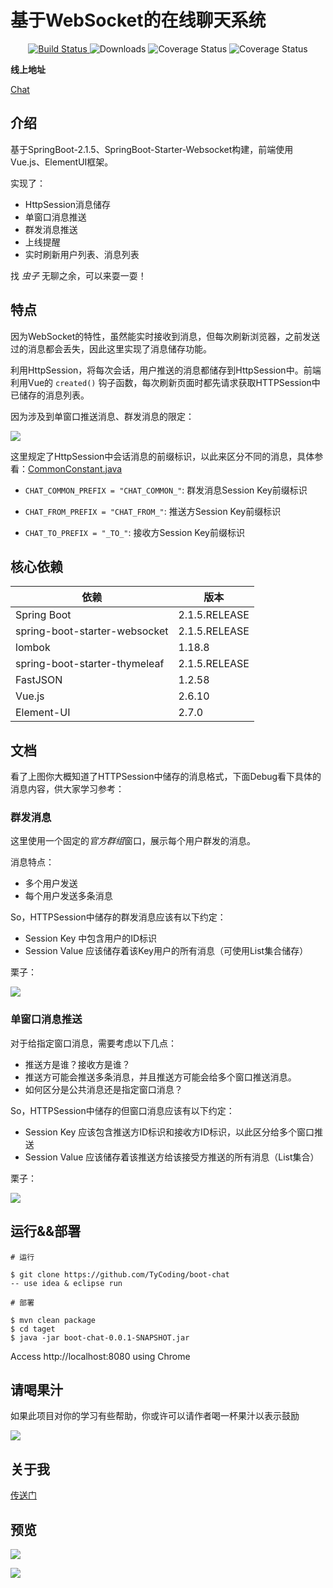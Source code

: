 # 基于WebSocket的在线聊天系统

 <p align="center">
  <a href="https://github.com/TyCoding/boot-chat/" target="_blank">
    <img src="https://img.shields.io/badge/BootChat-在线聊天项目-green.svg" alt="Build Status">
  </a>
  <img src="https://img.shields.io/badge/Spring%20Boot-2.1.5.RELEASE-yellowgreen.svg" alt="Downloads">
  <img src="https://img.shields.io/badge/Vue.js-2.6.10-blue.svg" alt="Coverage Status">
  <img src="https://img.shields.io/badge/ElementUI-2.7.0-blue.svg" alt="Coverage Status">
 </p>
 
**线上地址**

[Chat](http://39.105.46.235:8087/)

## 介绍

基于SpringBoot-2.1.5、SpringBoot-Starter-Websocket构建，前端使用Vue.js、ElementUI框架。

实现了：

* HttpSession消息储存
* 单窗口消息推送
* 群发消息推送
* 上线提醒
* 实时刷新用户列表、消息列表

找 *虫子* 无聊之余，可以来耍一耍！

## 特点

因为WebSocket的特性，虽然能实时接收到消息，但每次刷新浏览器，之前发送过的消息都会丢失，因此这里实现了消息储存功能。

利用HttpSession，将每次会话，用户推送的消息都储存到HttpSession中。前端利用Vue的 `created()` 钩子函数，每次刷新页面时都先请求获取HTTPSession中已储存的消息列表。

因为涉及到单窗口推送消息、群发消息的限定：

![](doc/QQ20190616-124201.png)

这里规定了HttpSession中会话消息的前缀标识，以此来区分不同的消息，具体参看：[CommonConstant.java](https://github.com/TyCoding/boot-chat/blob/master/src/main/java/cn/tycoding/constant/CommonConstant.java)

* `CHAT_COMMON_PREFIX = "CHAT_COMMON_"`: 群发消息Session Key前缀标识

* `CHAT_FROM_PREFIX = "CHAT_FROM_"`: 推送方Session Key前缀标识

* `CHAT_TO_PREFIX = "_TO_"`: 接收方Session Key前缀标识

## 核心依赖

| 依赖 | 版本 |
| --- | --- |
| Spring Boot | 2.1.5.RELEASE |
| spring-boot-starter-websocket | 2.1.5.RELEASE |
| lombok | 1.18.8 |
| spring-boot-starter-thymeleaf | 2.1.5.RELEASE |
| FastJSON | 1.2.58 |
| Vue.js | 2.6.10 |
| Element-UI | 2.7.0 |

## 文档

看了上图你大概知道了HTTPSession中储存的消息格式，下面Debug看下具体的消息内容，供大家学习参考：

### 群发消息

这里使用一个固定的*官方群组*窗口，展示每个用户群发的消息。

消息特点：

* 多个用户发送
* 每个用户发送多条消息

So，HTTPSession中储存的群发消息应该有以下约定：

* Session Key 中包含用户的ID标识
* Session Value 应该储存着该Key用户的所有消息（可使用List集合储存）

栗子：

![](doc/QQ20190616-125127.png)

### 单窗口消息推送

对于给指定窗口消息，需要考虑以下几点：

* 推送方是谁？接收方是谁？
* 推送方可能会推送多条消息，并且推送方可能会给多个窗口推送消息。
* 如何区分是公共消息还是指定窗口消息？

So，HTTPSession中储存的但窗口消息应该有以下约定：

* Session Key 应该包含推送方ID标识和接收方ID标识，以此区分给多个窗口推送
* Session Value 应该储存着该推送方给该接受方推送的所有消息（List集合）

栗子：

![](doc/QQ20190616-125402.png)

## 运行&&部署

```
# 运行

$ git clone https://github.com/TyCoding/boot-chat
-- use idea & eclipse run

# 部署

$ mvn clean package
$ cd taget
$ java -jar boot-chat-0.0.1-SNAPSHOT.jar
```

Access http://localhost:8080 using Chrome

## 请喝果汁

如果此项目对你的学习有些帮助，你或许可以请作者喝一杯果汁以表示鼓励

![](doc/wechat.png)

## 关于我

[传送门](https://www.tycoding.cn/about/)


## 预览

![](doc/2019061610856.png)

![](doc/2019061610852.png)
